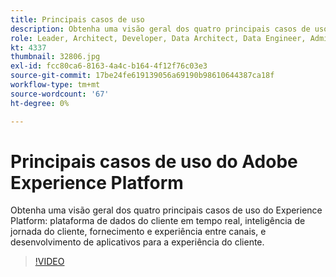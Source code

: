 ```yaml
---
title: Principais casos de uso
description: Obtenha uma visão geral dos quatro principais casos de uso do Experience Platform&mdash;plataforma de dados do cliente em tempo real, inteligência de jornada do cliente, entrega e experiência entre canais, e desenvolvimento de aplicativos para a experiência do cliente.
role: Leader, Architect, Developer, Data Architect, Data Engineer, Admin, User
kt: 4337
thumbnail: 32806.jpg
exl-id: fcc80ca6-8163-4a4c-b164-4f12f76c03e3
source-git-commit: 17be24fe619139056a69190b98610644387ca18f
workflow-type: tm+mt
source-wordcount: '67'
ht-degree: 0%

---
```


# Principais casos de uso do Adobe Experience Platform

Obtenha uma visão geral dos quatro principais casos de uso do Experience Platform: plataforma de dados do cliente em tempo real, inteligência de jornada do cliente, fornecimento e experiência entre canais, e desenvolvimento de aplicativos para a experiência do cliente.

>[!VIDEO](https://video.tv.adobe.com/v/32806?quality=12&learn=on)

